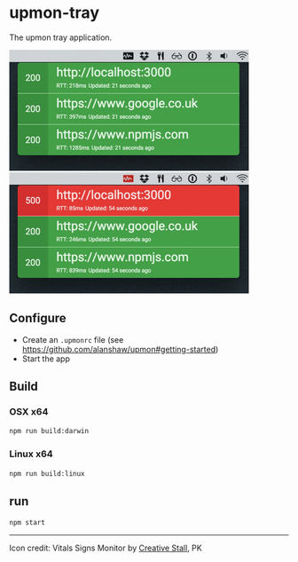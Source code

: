 # upmon-tray
The upmon tray application.

<img src="https://raw.githubusercontent.com/alanshaw/upmon-tray/master/screenshot.jpg" width="432">
<img src="https://raw.githubusercontent.com/alanshaw/upmon-tray/master/screenshot-error.jpg" width="432">

## Configure

* Create an `.upmonrc` file (see https://github.com/alanshaw/upmon#getting-started)
* Start the app

## Build

### OSX x64

```sh
npm run build:darwin
```

### Linux x64

```sh
npm run build:linux
```

## run

```sh
npm start
```

---

Icon credit: Vitals Signs Monitor by [Creative Stall](https://thenounproject.com/creativestall/), PK
